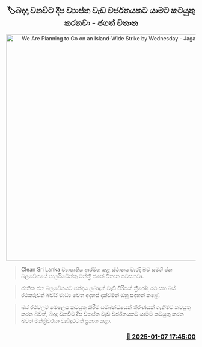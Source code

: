 <p align='center'><b><h2 align='center' title='We Are Planning to Go on an Island-Wide Strike by Wednesday - Jagath Withana'>🏷බදාදා වනවිට දීප ව්‍යාප්ත වැඩ වර්ජනයකට යාමට කටයුතු කරනවා - ජගත් විතාන</h2></b></p>
<p align='center'><img src='https://helakuru.sgp1.cdn.digitaloceanspaces.com/esana/images/lib/jagath-vithana-pm.jpg' width='600' alt='We Are Planning to Go on an Island-Wide Strike by Wednesday - Jagath Withana'></p>

> Clean Sri Lanka ව්‍යාපෘතිය ආරම්භ කළ ස්ථානය වැරදි බව සමගි ජන බලවේගයේ පාර්ලිමේන්තු මන්ත්‍රී ජගත් විතාන පවසනවා.

> ජාතික ජන බලවේගයට ඡන්දය ලබාදුන් වැඩි පිරිසක් ත්‍රීරෝද රථ සහ බස් රථකරුවන් බවයි මාධ්‍ය වෙත අදහස් දක්වමින් ඔහු සඳහන් කළේ.

> බස් රථවලට මෙලෙස කටයුතු කිරීම සම්බන්ධයෙන් තීරණයක් ගැනීමට කටයුතු කරන බවත්, බදාදා වනවිට දීප ව්‍යාප්ත වැඩ වර්ජනයකට යාමට කටයුතු කරන බවත් මන්ත්‍රීවරයා වැඩිදුරටත් ප්‍රකාශ කළා.



<h3 align='right'><a href='https://www.helakuru.lk/esana/p/106392/'>📅 2025-01-07 17:45:00</a></h3>
